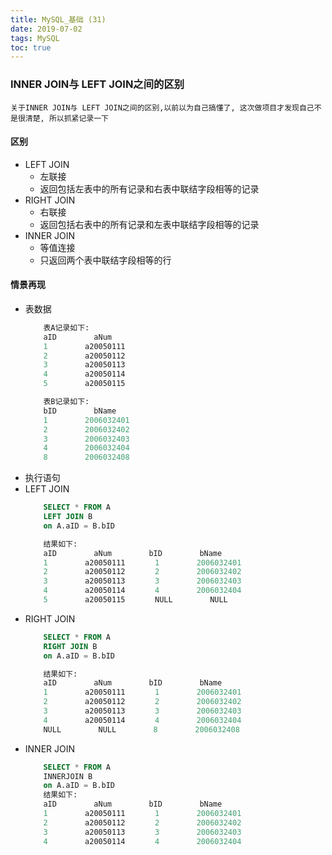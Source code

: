 ```yaml
---
title: MySQL_基础 (31)
date: 2019-07-02
tags: MySQL
toc: true
---
```


### INNER JOIN与 LEFT JOIN之间的区别
    关于INNER JOIN与 LEFT JOIN之间的区别,以前以为自己搞懂了, 这次做项目才发现自己不是很清楚, 所以抓紧记录一下

<!-- more -->

#### 区别
- LEFT JOIN
    * 左联接
    * 返回包括左表中的所有记录和右表中联结字段相等的记录 
- RIGHT JOIN
    * 右联接
    * 返回包括右表中的所有记录和左表中联结字段相等的记录
- INNER JOIN
    * 等值连接
    * 只返回两个表中联结字段相等的行

#### 情景再现
- 表数据
    ```sql
        表A记录如下: 
        aID　　　　　aNum
        1　　　　　a20050111
        2　　　　　a20050112
        3　　　　　a20050113
        4　　　　　a20050114
        5　　　　　a20050115

        表B记录如下:
        bID　　　　　bName
        1　　　　　2006032401
        2　　　　　2006032402
        3　　　　　2006032403
        4　　　　　2006032404
        8　　　　　2006032408
    ```
- 执行语句
- LEFT JOIN
    ```sql
        SELECT * FROM A
        LEFT JOIN B 
        on A.aID = B.bID

        结果如下:
        aID　　　　　aNum　　　　　bID　　　　　bName
        1　　　　　a20050111　　　　1　　　　　2006032401
        2　　　　　a20050112　　　　2　　　　　2006032402
        3　　　　　a20050113　　　　3　　　　　2006032403
        4　　　　　a20050114　　　　4　　　　　2006032404
        5　　　　　a20050115　　　　NULL　　　　　NULL
    ```
- RIGHT JOIN
    ```sql
        SELECT * FROM A
        RIGHT JOIN B 
        on A.aID = B.bID

        结果如下:
        aID　　　　　aNum　　　　　bID　　　　　bName
        1　　　　　a20050111　　　　1　　　　　2006032401
        2　　　　　a20050112　　　　2　　　　　2006032402
        3　　　　　a20050113　　　　3　　　　　2006032403
        4　　　　　a20050114　　　　4　　　　　2006032404
        NULL　　　　　NULL　　　　　8　　　　　2006032408
    ```
- INNER JOIN
    ```sql
        SELECT * FROM A
        INNERJOIN B 
        on A.aID = B.bID
        结果如下:
        aID　　　　　aNum　　　　　bID　　　　　bName
        1　　　　　a20050111　　　　1　　　　　2006032401
        2　　　　　a20050112　　　　2　　　　　2006032402
        3　　　　　a20050113　　　　3　　　　　2006032403
        4　　　　　a20050114　　　　4　　　　　2006032404
    ```